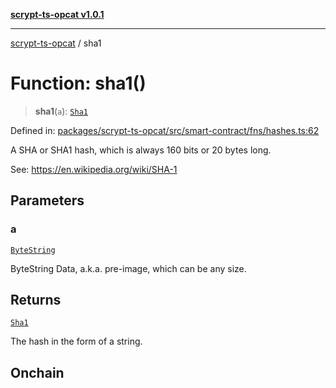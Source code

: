 [**scrypt-ts-opcat v1.0.1**](../README.md)

***

[scrypt-ts-opcat](../README.md) / sha1

# Function: sha1()

> **sha1**(`a`): [`Sha1`](../type-aliases/Sha1.md)

Defined in: [packages/scrypt-ts-opcat/src/smart-contract/fns/hashes.ts:62](https://github.com/OPCAT-Labs/ts-tools/blob/e67b8657b34dbf57f8a4f9bdf87cdc2742db16bb/packages/scrypt-ts-opcat/src/smart-contract/fns/hashes.ts#L62)

A SHA or SHA1 hash, which is always 160 bits or 20 bytes long.

See:
https://en.wikipedia.org/wiki/SHA-1

## Parameters

### a

[`ByteString`](../type-aliases/ByteString.md)

ByteString Data, a.k.a. pre-image, which can be any size.

## Returns

[`Sha1`](../type-aliases/Sha1.md)

The hash in the form of a string.

## Onchain
